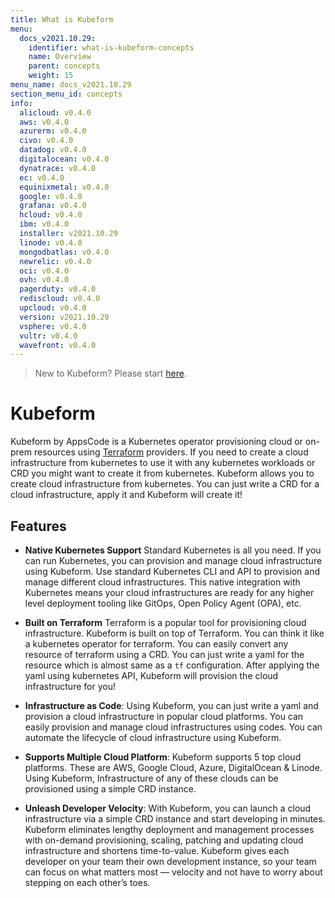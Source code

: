 ```yaml
---
title: What is Kubeform
menu:
  docs_v2021.10.29:
    identifier: what-is-kubeform-concepts
    name: Overview
    parent: concepts
    weight: 15
menu_name: docs_v2021.10.29
section_menu_id: concepts
info:
  alicloud: v0.4.0
  aws: v0.4.0
  azurerm: v0.4.0
  civo: v0.4.0
  datadog: v0.4.0
  digitalocean: v0.4.0
  dynatrace: v0.4.0
  ec: v0.4.0
  equinixmetal: v0.4.0
  google: v0.4.0
  grafana: v0.4.0
  hcloud: v0.4.0
  ibm: v0.4.0
  installer: v2021.10.29
  linode: v0.4.0
  mongodbatlas: v0.4.0
  newrelic: v0.4.0
  oci: v0.4.0
  ovh: v0.4.0
  pagerduty: v0.4.0
  rediscloud: v0.4.0
  upcloud: v0.4.0
  version: v2021.10.29
  vsphere: v0.4.0
  vultr: v0.4.0
  wavefront: v0.4.0
---
```


> New to Kubeform? Please start [here](/docs/v2021.10.29/concepts/README).

# Kubeform

 Kubeform by AppsCode is a Kubernetes operator provisioning cloud or on-prem resources using [Terraform](https://terraform.io) providers. If you need to create a cloud infrastructure from kubernetes to use it with any kubernetes workloads or CRD you might want to create it from kubernetes. Kubeform allows you to create cloud infrastructure from kubernetes. You can just write a CRD for a cloud infrastructure, apply it and Kubeform will create it!

## Features

- **Native Kubernetes Support**
  Standard Kubernetes is all you need. If you can run Kubernetes, you can provision and manage cloud infrastructure using Kubeform. Use standard Kubernetes CLI and API to provision and manage different cloud infrastructures. This native integration with Kubernetes means your cloud infrastructures are ready for any higher level deployment tooling like GitOps, Open Policy Agent (OPA), etc.

- **Built on Terraform**
  Terraform is a popular tool for provisioning cloud infrastructure. Kubeform is built on top of Terraform. You can think it like a kubernetes operator for terraform. You can easily convert any resource of terraform using a CRD. You can just write a yaml for the resource which is almost same as a `tf` configuration. After applying the yaml using kubernetes API, Kubeform will provision the cloud infrastructure for you!

- **Infrastructure as Code**:
  Using Kubeform, you can just write a yaml and provision a cloud infrastructure in popular cloud platforms. You can easily provision and manage cloud infrastructures using codes. You can automate the lifecycle of cloud infrastructure using Kubeform.

- **Supports Multiple Cloud Platform**:
  Kubeform supports 5 top cloud platforms. These are AWS, Google Cloud, Azure, DigitalOcean & Linode. Using Kubeform, Infrastructure of any of these clouds can be provisioned using a simple CRD instance.

- **Unleash Developer Velocity**:
  With Kubeform, you can launch a cloud infrastructure via a simple CRD instance and start developing in minutes. Kubeform eliminates lengthy deployment and management processes with on-demand provisioning, scaling, patching and updating cloud infrastructure and shortens time-to-value. Kubeform gives each developer on your team their own development instance, so your team can focus on what matters most — velocity and not have to worry about stepping on each other’s toes.
